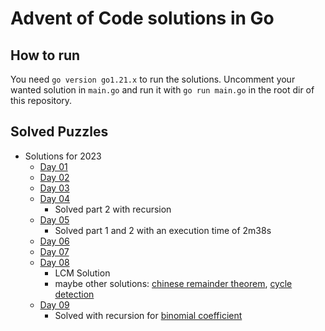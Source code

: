 # Advent of Code solutions in Go
## How to run
You need `go version go1.21.x` to run the solutions.
Uncomment your wanted solution in `main.go` and run it with `go run main.go` in the root dir of this repository.
## Solved Puzzles
- Solutions for 2023
  - [Day 01](2023/day01/count.go)
  - [Day 02](2023/day02/games.go) 
  - [Day 03](2023/day03/engine.go) 
  - [Day 04](2023/day04/scratchcards.go)
    - Solved part 2 with recursion
  - [Day 05](2023/day05/garden.go)
    - Solved part 1 and 2 with an execution time of 2m38s
  - [Day 06](2023/day06/race.go)
  - [Day 07](2023/day07/camel.go)
  - [Day 08](2023/day08/nodes.go)
    - LCM Solution
    - maybe other solutions: [chinese remainder theorem](https://en.wikipedia.org/wiki/Chinese_remainder_theorem), [cycle detection](https://en.wikipedia.org/wiki/Cycle_detection#Tortoise_and_hare)
  - [Day 09](2023/day09/history.go)
    - Solved with recursion for [binomial coefficient](https://en.wikipedia.org/wiki/Binomial_coefficient#Pascal's_triangle)
